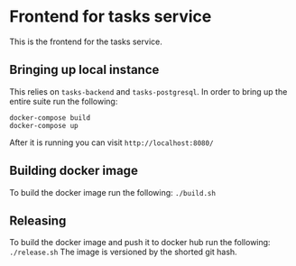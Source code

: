 # Frontend for tasks service

This is the frontend for the tasks service.

## Bringing up local instance
This relies on `tasks-backend` and `tasks-postgresql`. In order to bring up the entire suite run the following:
```
docker-compose build
docker-compose up
```

After it is running you can visit `http://localhost:8080/`

## Building docker image
To build the docker image run the following: `./build.sh`

## Releasing
To build the docker image and push it to docker hub run the following: `./release.sh`
The image is versioned by the shorted git hash.
